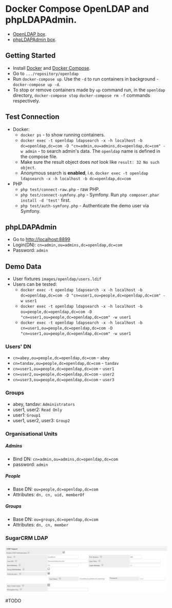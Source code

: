 # Docker Compose OpenLDAP and phpLDAPAdmin.

* [OpenLDAP box](https://github.com/Appdynamics/extensions-docker).
* [phpLDAPAdmin box](https://github.com/osixia/docker-phpLDAPadmin).

## Getting Started
* Install [Docker](https://docs.docker.com/engine/installation/) and [Docker Compose](https://docs.docker.com/compose/install/).
* Go to `.../repository/openldap`
* Run `docker-compose up`. Use the `-d` to run containers in background - `docker-compose up -d`.
* To stop or remove containers made by `up` command run, in the `openldap` directory, `docker-compose stop` `docker-compose rm -f` commands respectively.

## Test Connection
* Docker:
  * `docker ps` - to show running containers.
  * `docker exec -t openldap ldapsearch -x -h localhost -b dc=openldap,dc=com -D "cn=admin,ou=admins,dc=openldap,dc=com" -w admin` - to search admin's data.
  The `openldap` name is defined in the compose file.
  * Make sure the result object does *not* look like `result: 32 No such object`.
  * Anonymous search is **enabled**, i.e. `docker exec -t openldap ldapsearch -x -h localhost -b dc=openldap,dc=com`
* PHP
  * `php test/connect-raw.php` - raw PHP.
  * `php test/connect-symfony.php` - Symfony. Run `php composer.phar install -d 'test'` first.
  * `php test/auth-symfony.php` - Authenticate the demo user via Symfony.

## phpLDAPAdmin
* Go to [http://localhost:8899](http://localhost:8899)
* Login(DN): `cn=admin,ou=admins,dc=openldap,dc=com`
* Password: `admin`

## Demo Data
* User fixtures `images/openldap/users.ldif`
* Users can be tested:
  * `docker exec -t openldap ldapsearch -x -h localhost -b dc=openldap,dc=com -D "cn=user1,ou=people,dc=openldap,dc=com" -w user1`
  * `docker exec -t openldap ldapsearch -x -h localhost -b ou=people,dc=openldap,dc=com -D "cn=user1,ou=people,dc=openldap,dc=com" -w user1`
  * `docker exec -t openldap ldapsearch -x -h localhost -b cn=user1,ou=people,dc=openldap,dc=com -D "cn=user1,ou=people,dc=openldap,dc=com" -w user1`

### Users' DN
* `cn=abey,ou=people,dc=openldap,dc=com`   - `abey`
* `cn=tandav,ou=people,dc=openldap,dc=com` - `tandav`
* `cn=user1,ou=people,dc=openldap,dc=com`  - `user1`
* `cn=user2,ou=people,dc=openldap,dc=com`  - `user2`
* `cn=user3,ou=people,dc=openldap,dc=com`  - `user3`

### Groups
* abey, tandav: `Administrators`
* user1, user2: `Read Only`
* user1: `Group1`
* user1, user2, user3: `Group2`

### Organisational Units
##### Admins
* Bind DN: `cn=admin,ou=admins,dc=openldap,dc=com`
* password: `admin`

##### People
* Base DN: `ou=people,dc=openldap,dc=com`
* Attributes: `dn, cn, uid, memberOf`

##### Groups
* Base DN: `ou=groups,dc=openldap,dc=com`
* Attributes: `dn, cn, member`

### SugarCRM LDAP
![sugarcrm-ldap-auth.png](assets/sugarcrm-ldap-auth.png)

#TODO
